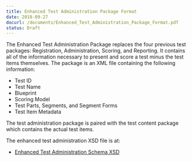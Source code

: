 ```yaml
---
title: Enhanced Test Administration Package Format
date: 2018-09-27
docurl: /documents/Enhanced_Test_Administration_Package_Format.pdf
status: Draft
---
```

The Enhanced Test Administration Package replaces the four previous test packages: Registration, Administration, Scoring, and Reporting. It contains all of the information necessary to present and score a test minus the test items themselves. The package is an XML file containing the following information:
* Test ID
* Test Name
* Blueprint
* Scoring Model
* Test Parts, Segments, and Segment Forms
* Test Item Metadata

The test administration package is paired with the test content package which contains the actual test items.

The enhanced test administration XSD file is at:

<ul>
<li><a href="/documents/EnhancedTestPackage_Schema.xsd">Enhanced Test Administration Schema XSD</a></li>
</ul>
